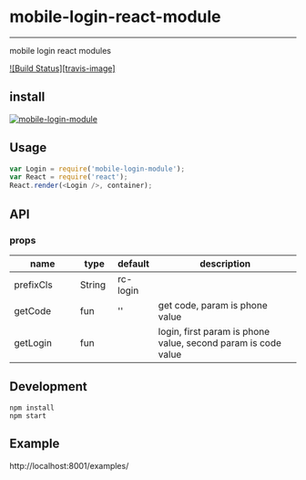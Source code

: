 # mobile-login-react-module
---

mobile login react modules

[![Build Status][travis-image]][travis-url]

[travis-url]: https://travis-ci.org/nvsky/mobile-login-react-module.svg?branch=master

## install

[![mobile-login-module](https://nodei.co/npm/mobile-login-module.png)](https://npmjs.org/package/mobile-login-module)

## Usage

```js
var Login = require('mobile-login-module');
var React = require('react');
React.render(<Login />, container);
```

## API

### props

<table class="table table-bordered table-striped">
    <thead>
    <tr>
        <th style="width: 100px;">name</th>
        <th style="width: 50px;">type</th>
        <th style="width: 50px;">default</th>
        <th>description</th>
    </tr>
    </thead>
    <tbody>
        <tr>
          <td>prefixCls</td>
          <td>String</td>
          <td>rc-login</td>
          <td></td>
        </tr>
        <tr>
          <td>getCode</td>
          <td>fun</td>
          <td>''</td>
          <td>get code, param is phone value</td>
        </tr>
        <tr>
          <td>getLogin</td>
          <td>fun</td>
          <td></td>
          <td>login, first param is phone value, second param is code value</td>
        </tr>
    </tbody>
</table>

## Development

```
npm install
npm start
```

## Example

http://localhost:8001/examples/


